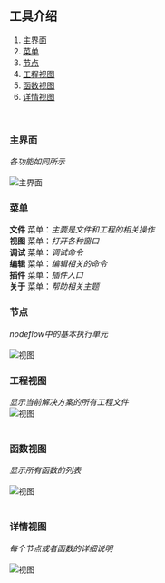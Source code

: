 ## 工具介绍

1. [主界面](#主界面 "主界面")
1. [菜单](#菜单 "菜单")
1. [节点](#节点 "节点")
1. [工程视图](#工程视图 "工程视图")
1. [函数视图](#函数视图 "函数视图")
1. [详情视图](#详情视图 "详情视图")
<br>  

### 主界面
_各功能如同所示_  
<br>
![主界面](amWiki/editorpic/main_edit_ui_info.png=800- "Title")  

### 菜单
**文件** 菜单：_主要是文件和工程的相关操作_  
**视图** 菜单：_打开各种窗口_  
**调试** 菜单：_调试命令_  
**编辑** 菜单：_编辑相关的命令_  
**插件** 菜单：_插件入口_  
**关于** 菜单：_帮助相关主题_  

### 节点
_nodeflow中的基本执行单元_  
<br>
![视图](amWiki/editorpic/node_ui_info.png=600- "Title")  

### 工程视图
_显示当前解决方案的所有工程文件_
<br>
![视图](amWiki/editorpic/proj_window.png "Title")  
<br>
### 函数视图
_显示所有函数的列表_  
<br>
![视图](amWiki/editorpic/func_window.png "Title")  
<br>
### 详情视图
_每个节点或者函数的详细说明_  
<br>
![视图](amWiki/editorpic/detail_window.png "Title")  
